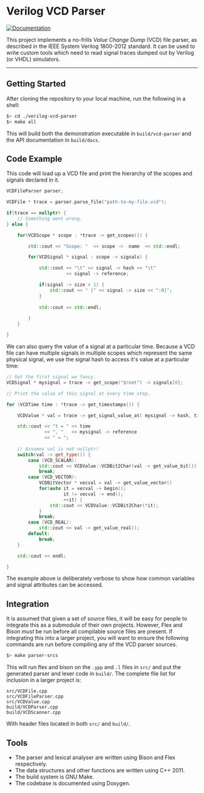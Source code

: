
# Verilog VCD Parser

[![Documentation](https://codedocs.xyz/ben-marshall/verilog-vcd-parser.svg)](https://codedocs.xyz/ben-marshall/verilog-vcd-parser/)

This project implements a no-frills *Value Change Dump* (VCD) file parser, as
described in the IEEE System Verilog 1800-2012 standard. It can be used to
write custom tools which need to read signal traces dumped out by Verilog (or
VHDL) simulators.

---

## Getting Started

After cloning the repository to your local machine, run the following in a
shell:

```sh
$> cd ./verilog-vcd-parser
$> make all
```

This will build both the demonstration executable in `build/vcd-parser` and
the API documentation in `build/docs`.

## Code Example

This code will load up a VCD file and print the hierarchy of the scopes
and signals declared in it.

```cpp
VCDFileParser parser;

VCDFile * trace = parser.parse_file("path-to-my-file.vcd");

if(trace == nullptr) {
    // Something went wrong.
} else {

    for(VCDScope * scope : *trace -> get_scopes()) {

        std::cout << "Scope: "  << scope ->  name  << std::endl;

        for(VCDSignal * signal : scope -> signals) {

            std::cout << "\t" << signal -> hash << "\t" 
                      << signal -> reference;

            if(signal -> size > 1) {
                std::cout << " [" << signal -> size << ":0]";
            }
            
            std::cout << std::endl;

        }
    }

}
```

We can also query the value of a signal at a particular time. Because a VCD
file can have multiple signals in multiple scopes which represent the same
physical signal, we use the signal hash to access it's value at a particular
time:

```cpp
// Get the first signal we fancy.
VCDSignal * mysignal = trace -> get_scope("$root") -> signals[0];

// Print the value of this signal at every time step.

for (VCDTime time : *trace -> get_timestamps()) {

    VCDValue * val = trace -> get_signal_value_at( mysignal -> hash, time);

    std::cout << "t = " << time
              << ", "   << mysignal -> reference
              << " = ";
    
    // Assumes val is not nullptr!
    switch(val -> get_type()) {
        case (VCD_SCALAR):
            std::cout << VCDValue::VCDBit2Char(val -> get_value_bit());
            break;
        case (VCD_VECTOR):
            VCDBitVector * vecval = val -> get_value_vector()
            for(auto it = vecval -> begin();
                     it != vecval -> end();
                     ++it) {
                std::cout << VCDValue::VCDBit2Char(*it);
            }
            break;
        case (VCD_REAL):
            std::cout << val -> get_value_real();
        default:
            break;
    }

    std::cout << endl;

}

```

The example above is deliberately verbose to show how common variables and
signal attributes can be accessed.


## Integration

It is assumed that given a set of source files, it will be easy for people to
integrate this as a submodule of their own projects. However, Flex and Bison
*must* be run before all compilable source files are present. If integrating
this into a larger project, you will want to ensure the following commands are
run before compiling any of the VCD parser sources.

```sh
$> make parser-srcs
```

This will run flex and bison on the `.ypp` and `.l` files in `src/` and put
the generated parser and lexer code in `build/`. The complete file list for
inclusion in a larger project is:

```
src/VCDFile.cpp
src/VCDFileParser.cpp
src/VCDValue.cpp
build/VCDParser.cpp
build/VCDScanner.cpp
```

With header files located in both `src/` and `build/`.


## Tools

- The parser and lexical analyser are written using Bison and Flex
  respectively.
- The data structures and other functions are written using C++ 2011.
- The build system is GNU Make.
- The codebase is documented using Doxygen.
